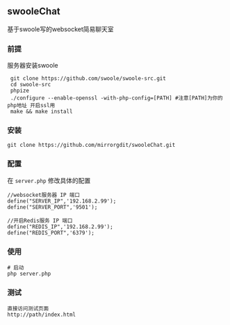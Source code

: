 ## swooleChat

基于swoole写的websocket简易聊天室


### 前提 

服务器安装swoole

```
 git clone https://github.com/swoole/swoole-src.git
 cd swoole-src
 phpize
 ./configure --enable-openssl -with-php-config=[PATH] #注意[PATH]为你的php地址 开启ssl用
 make && make install
 ```
### 安装
  
```
git clone https://github.com/mirrorgdit/swooleChat.git
```
### 配置

 在 `server.php` 修改具体的配置
  ```
//websocket服务器 IP 端口
define("SERVER_IP",'192.168.2.99');
define("SERVER_PORT",'9501');

//开启Redis服务 IP 端口
define("REDIS_IP",'192.168.2.99');
define("REDIS_PORT",'6379');

  ```

 
 ### 使用
 
  ```
  # 启动 
  php server.php
   ```
   
### 测试

```
直接访问测试页面
http://path/index.html
```
